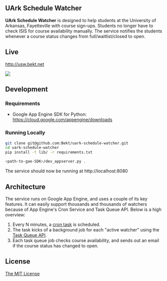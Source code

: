 ## UArk Schedule Watcher
**UArk Schedule Watcher** is designed to help students at the University of
Arkansas, Fayetteville with course sign-ups. Students no longer have to
check ISIS for course availability manually. The service notifies the
students whenever a course status changes from full/waitlist/closed to
open.

## Live
http://usw.bekt.net

![](https://cloud.githubusercontent.com/assets/1221480/5658631/a9b8d03a-96ca-11e4-8a14-6b7a54fce8e3.png)

## Development
### Requirements
* Google App Engine SDK for Python: https://cloud.google.com/appengine/downloads

### Running Locally
```bash
git clone git@github.com:Bekt/uark-schedule-watcher.git
cd uark-schedule-watcher
pip install -t lib/ -r requirements.txt

<path-to-gae-SDK>/dev_appserver.py .
```

The service should now be running at http://localhost:8080

## Architecture
The service runs on Google App Engine, and uses a couple of its key
features. It can easily support thousands and thousands of watchers
because of App Engine's Cron Service and Task Queue API. Below is a high overview:

1. Every N minutes, a [cron task](https://cloud.google.com/appengine/docs/python/config/cron) is scheduled.
2. The task kicks of a background job for each "active watcher" using the [Task Queue
API](https://cloud.google.com/appengine/docs/python/taskqueue/).
3. Each task queue job checks course availability, and sends out an email if the course status has changed to open.

## License
[The MIT License](http://opensource.org/licenses/MIT)
